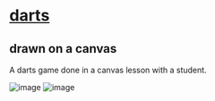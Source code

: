 # [darts](https://github.com/UniBreakfast/darts)

## drawn on a canvas

A darts game done in a canvas lesson with a student.

![image](https://github.com/user-attachments/assets/33a1e888-00cf-448b-82bf-b61b3ac1464e)
![image](https://github.com/user-attachments/assets/98d0af7f-af0c-436d-8572-d510b98f7d5d)
